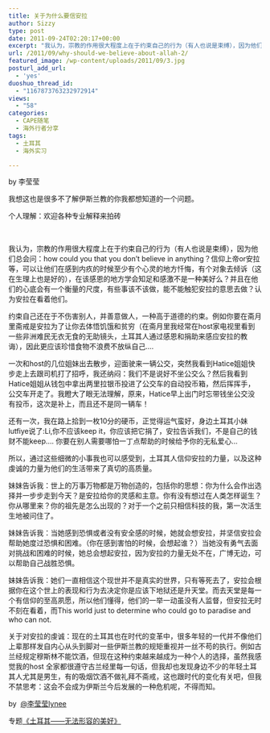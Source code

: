 ```yaml
---
title: 关于为什么要信安拉
author: Sizzy
type: post
date: 2011-09-24T02:20:17+00:00
excerpt: "我认为，宗教的作用很大程度上在于约束自己的行为（有人也说是束缚），因为他们总会问：how could you that you don't believe in anything？信仰上帝or安拉等，可以让他们在感到内疚的时候至少有个心灵的地方忏悔，有个对象去倾诉（这在生理上也是好的），在该感恩的地方学会知足和感激不是一种美好么？并且在他们的心底会有一个衡量的尺度，有些事该不该做，能不能触犯安拉的意思去做？认为安拉在看着他们。"
url: /2011/09/why-should-we-believe-about-allah-2/
featured_image: /wp-content/uploads/2011/09/3.jpg
posturl_add_url:
  - 'yes'
duoshuo_thread_id:
  - "1167873763232972914"
views:
  - "58"
categories:
  - CAPE随笔
  - 海外行者分享
tags:
  - 土耳其
  - 海外实习

---
```

by 李莹莹

我想这也是很多不了解伊斯兰教的你我都想知道的一个问题。

个人理解：欢迎各种专业解释来拍砖

&nbsp;

我认为，宗教的作用很大程度上在于约束自己的行为（有人也说是束缚），因为他们总会问：how could you that you don&#8217;t believe in anything？信仰上帝or安拉等，可以让他们在感到内疚的时候至少有个心灵的地方忏悔，有个对象去倾诉（这在生理上也是好的），在该感恩的地方学会知足和感激不是一种美好么？并且在他们的心底会有一个衡量的尺度，有些事该不该做，能不能触犯安拉的意思去做？认为安拉在看着他们。

约束自己还在于不伤害别人，并善意做人，一种高于道德的约束。例如你要在斋月里斋戒是安拉为了让你去体悟饥饿和贫穷（在斋月里我经常在host家电视里看到一些非洲难民无衣无食的无助镜头，土耳其人通过感恩和捐助来感应安拉的教诲），因此更应该珍惜食物不浪费不放纵自己&#8230;.

一次和host的几位姐妹出去散步，迎面驶来一辆公交，突然我看到Hatice姐姐快步走上去跟司机打了招呼，我还纳闷：我们不是说好不坐公交么？然后我看到Hatice姐姐从钱包中拿出两里拉银币投进了公交车的自动投币箱，然后挥挥手，公交车开走了。我瞪大了眼无法理解，原来，Hatice早上出门时忘带钱坐公交没有投币，这次是补上，而且还不是同一辆车！

还有一次，我在路上拾到一枚10分的硬币，正觉得运气蛮好，身边土耳其小妹lutfiye说了:Li,你不应该keep it，你应该把它捐了，安拉告诉我们，不是自己的钱财不能keep…. 你要在别人需要哪怕一丁点帮助的时候给予你的无私爱心&#8230;

所以，通过这些细微的小事我也可以感受到，土耳其人信仰安拉的力量，以及这种虔诚的力量为他们的生活带来了真切的高质量。

妹妹告诉我：世上的万事万物都是万物创造的，包括你的思想：你为什么会作出选择并一步步走到今天？是安拉给你的灵感和主意。你有没有想过在人类怎样诞生？你从哪里来？你的祖先是怎么出现的？对于一个之前只相信科技的我，第一次活生生地被问住了。

妹妹告诉我：当她感到恐惧或者没有安全感的时候，她就会想安拉，并坚信安拉会帮助她度过恐惧和困难。（你在感到害怕的时候，会想起谁？）当她没有勇气去面对挑战和困难的时候，她总会想起安拉，因为安拉的力量无处不在，广博无边，可以帮助自己战胜恐惧。

妹妹告诉我：她们一直相信这个现世并不是真实的世界，只有等死去了，安拉会根据你在这个世上的表现和行为去决定你是应该下地狱还是升天堂。而去天堂是每一个有信仰的至高夙愿，所以他们懂得，他们的一举一动虽没有人监督，但安拉无时不刻在看着，而This world just to determine who could go to paradise and who can not.

关于对安拉的虔诚：现在的土耳其也在时代的变革中，很多年轻的一代并不像他们上辈那样发自内心从头到脚对一些伊斯兰教的规矩重视并一丝不苟的执行。例如古兰经规定穆斯林不能饮酒，但现在这种约束越来越成为一种个人的选择，虽然我感觉我的host 全家都很遵守古兰经里每一句话，但我却也发现身边不少的年轻土耳其人尤其是男生，有的吸烟饮酒不做礼拜不斋戒，这也跟时代的变化有关吧，但我不禁思考：这会不会成为伊斯兰今后发展的一种危机呢，不得而知。

by  [@李莹莹lynee][1] 

专题[《土耳其——无法形容的美好》][2]

 [1]: http://weibo.com/lynee272727
 [2]: http://www.capechina.org/2011/07/yingying-in-turkey/
